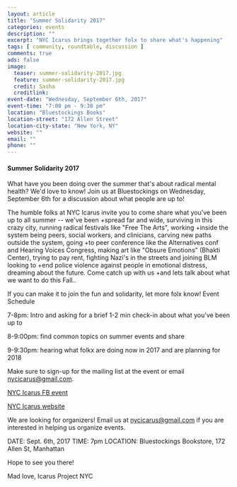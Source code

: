 ```yaml
---
layout: article
title: "Summer Solidarity 2017"
categories: events
description: ""
excerpt: "NYC Icarus brings together folx to share what's happening"
tags: [ community, roundtable, discussion ]
comments: true
ads: false
image:
  teaser: summer-solidarity-2017.jpg
  feature: summer-solidarity-2017.jpg
  credit: Sasha
  creditlink: 
event-date: "Wednesday, September 6th, 2017"
event-time: "7:00 pm - 9:30 pm"
location: "Bluestockings Books"
location-street: "172 Allen Street"
location-city-state: "New York, NY"
website: ""
email: ""
phone: ""
---
```


#### Summer Solidarity 2017

What have you been doing over the summer that's about radical mental health? We'd love to know!
Join us at Bluestockings on Wednesday, September 6th for a discussion about what people are up to!

The humble folks at NYC Icarus invite you to come share what you've been up to all summer -- we've been
+spread far and wide, surviving in this crazy city, running radical festivals like "Free The Arts", working
+inside the system being peers, social workers, and clinicians, carving new paths outside the system, going
+to peer conference like the Alternatives conf and Hearing Voices Congress, making art like "Obsure
 Emotions" (Bhakti Center), trying to pay rent, fighting Nazi's in the streets and joining BLM looking to
+end police violence against people in emotional distress, dreaming about the future. Come catch up with us
+and lets talk about what we want to do this Fall..

If you can make it to join the fun and solidarity, let more folx know!
Event Schedule

7-8pm: Intro and asking for a brief 1-2 min check-in about what you've been up to

8-9:00pm: find common topics on summer events and share

9-9:30pm: hearing what folkx are doing now in 2017 and are planning for 2018

Make sure to sign-up for the mailing list at the event or email nycicarus@gmail.com.

[NYC Icarus FB event](https://www.facebook.com/events/735756043263217/)

[NYC Icarus website](http://nycicarus.org/events/summer-solidarity/)

We are looking for organizers! Email us at nycicarus@gmail.com if you are interested in helping us organize events.  

DATE: Sept. 6th, 2017
TIME: 7pm
LOCATION: Bluestockings Bookstore, 172 Allen St, Manhattan

Hope to see you there!

Mad love,
Icarus Project NYC
